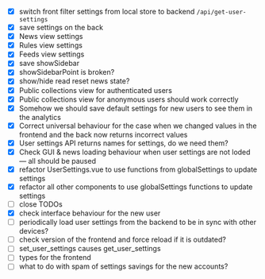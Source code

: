 
- [x] switch front filter settings from local store to backend `/api/get-user-settings`
- [x] save settings on the back
- [x] News view settings
- [x] Rules view settings
- [x] Feeds view settings
- [x] save showSidebar
- [x] showSidebarPoint is broken?
- [x] show/hide read reset news state?
- [x] Public collections view for authenticated users
- [x] Public collections view for anonymous users should work correctly
- [x] Somehow we should save default settings for new users to see them in the analytics
- [x] Correct universal behaviour for the case when we changed values in the frontend and the back now returns incorrect values
- [x] User settings API returns names for settings, do we need them?
- [x] Check GUI & news loading behaviour when user settings are not loded — all should be paused
- [x] refactor UserSettings.vue to use functions from globalSettings to update settings
- [x] refactor all other components to use globalSettings functions to update settings
- [ ] close TODOs
- [x] check interface behaviour for the new user
- [ ] periodically load user settings from the backend to be in sync with other devices?
- [ ] check version of the frontend and force reload if it is outdated?
- [ ] set_user_settings causes get_user_settings
- [ ] types for the frontend
- [ ] what to do with spam of settings savings for the new accounts?
